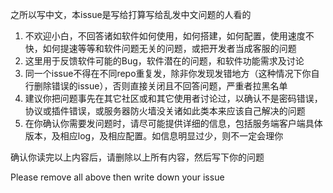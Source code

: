 之所以写中文，本issue是写给打算写给乱发中文问题的人看的

1. 不欢迎小白，不回答诸如软件如何使用，如何搭建，如何配置，使用速度不快，如何提速等等和软件问题无关的问题，或把开发者当成客服的问题
2. 这里用于反馈软件可能的Bug，软件潜在的问题，和软件功能需求及讨论
3. 同一个issue不得在不同repo重复发，除非你发现发错地方（这种情况下你自行删除错误的issue），否则直接关闭且不回答问题，严重者拉黑名单
4. 建议你把问题事先在其它社区或和其它使用者讨论过，以确认不是密码错误，协议或插件错误，或服务器防火墙没关诸如此类本来应该自己解决的问题
5. 在你确认你需要发问题时，请尽可能提供详细的信息，包括服务端客户端具体版本，及相应log，及相应配置。如信息明显过少，则不一定会理你

确认你读完以上内容后，请删除以上所有内容，然后写下你的问题

Please remove all above then write down your issue